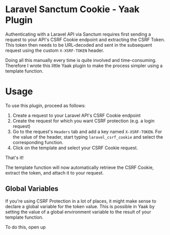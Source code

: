# Laravel Sanctum Cookie - Yaak Plugin

Authenticating with a Laravel API via Sanctum requires first sending a request to your API's CSRF Cookie endpoint and extracting the CSRF Token. This token then needs to be URL-decoded and sent in the subsequent request using the custom `X-XSRF-TOKEN` header.

Doing all this manually every time is quite involved and time-consuming. Therefore I wrote this little Yaak plugin to make the process simpler using a template function.

# Usage

To use this plugin, proceed as follows:

1. Create a request to your Laravel API's CSRF Cookie endpoint
2. Create the request for which you want CSRF protection (e.g. a login request)
3. Go to the request's `Headers` tab and add a key named `X-XSRF-TOKEN`. For the value of the header, start typing `laravel_csrf_cookie` and select the corresponding function.
4. Click on the template and select your CSRF Cookie request.

That's it!

The template function will now automatically retrieve the CSRF Cookie, extract the token, and attach it to your request.

## Global Variables

If you're using CSRF Protection in a lot of places, it might make sense to declare a global variable for the token value. This is possible in Yaak by setting the value of a global environment variable to the result of your template function.

To do this, open up
